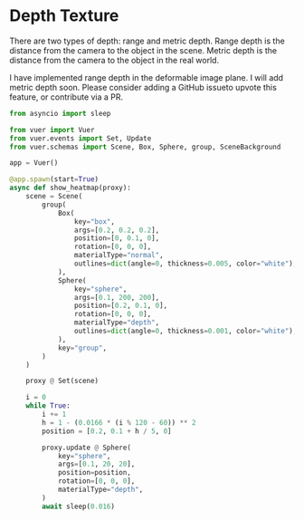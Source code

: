 
# Depth Texture

There are two types of depth: range and metric depth. Range depth is the distance from the camera to the object in the scene. Metric depth is the distance from the camera to the object in the real world. 

I have implemented range depth in the deformable image plane. I will add metric depth soon. Please consider adding a GitHub issueto upvote this feature, or contribute via a PR.

```python
from asyncio import sleep

from vuer import Vuer
from vuer.events import Set, Update
from vuer.schemas import Scene, Box, Sphere, group, SceneBackground

app = Vuer()

@app.spawn(start=True)
async def show_heatmap(proxy):
    scene = Scene(
        group(
            Box(
                key="box",
                args=[0.2, 0.2, 0.2],
                position=[0, 0.1, 0],
                rotation=[0, 0, 0],
                materialType="normal",
                outlines=dict(angle=0, thickness=0.005, color="white"),
            ),
            Sphere(
                key="sphere",
                args=[0.1, 200, 200],
                position=[0.2, 0.1, 0],
                rotation=[0, 0, 0],
                materialType="depth",
                outlines=dict(angle=0, thickness=0.001, color="white"),
            ),
            key="group",
        )
    )

    proxy @ Set(scene)

    i = 0
    while True:
        i += 1
        h = 1 - (0.0166 * (i % 120 - 60)) ** 2
        position = [0.2, 0.1 + h / 5, 0]

        proxy.update @ Sphere(
            key="sphere",
            args=[0.1, 20, 20],
            position=position,
            rotation=[0, 0, 0],
            materialType="depth",
        )
        await sleep(0.016)
```
